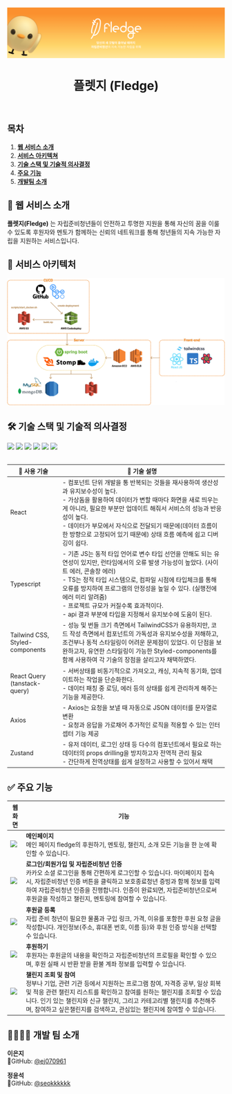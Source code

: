 <div align="center">
  <br />
  <img src="./readme_assets/header.png" alt="FLEDGE"  />

  <br />
  <h1>플렛지 (Fledge)</h1>
  <br />
</div>

## 목차

1. [**웹 서비스 소개**](#1)
2. [**서비스 아키텍쳐**](#2)
3. [**기술 스택 및 기술적 의사결정**](#3)
4. [**주요 기능**](#4)
5. [**개발팀 소개**](#5)
   <br>

## 💁 웹 서비스 소개

**플렛지(Fledge)** 는 자립준비청년들이 안전하고 투명한 지원을 통해 자신의 꿈을 이룰 수 있도록 후원자와 멘토가 함께하는 신뢰의 네트워크를 통해 청년들의 지속 가능한 자립을 지원하는 서비스입니다.

## 📂 서비스 아키텍처

<img src="./readme_assets/architecture.png" alt="아키텍처(Architecture)" width="1000px" />

## 🛠 기술 스택 및 기술적 의사결정

  <div>
    <img src="https://img.shields.io/badge/React-61DAFB?style=  &logo=react&logoColor=white"/>
    <img src="https://img.shields.io/badge/TypeScript-3178C6?&logo=typescript&logoColor=white"/>
    <img src="https://img.shields.io/badge/TailwindCSS-06B6D4?style=  &logo=Tailwind CSS&logoColor=white"/>
    <img src="https://img.shields.io/badge/ReactQuery-FF4154?style=  &logo=ReactQuery&logoColor=white"/>
    <img src="https://img.shields.io/badge/StyledComponents-DB7093?style=  &logo=StyledComponents&logoColor=white"/>
    <img src="https://img.shields.io/badge/Axios-5A29E4?style=&logo=Axios&logoColor=white"/>
  </div>
  <br />

| 📌 사용 기술                    | 📖 기술 설명                                                                                                                                                                                                                                                                                                                                                                                        |
| ------------------------------- | --------------------------------------------------------------------------------------------------------------------------------------------------------------------------------------------------------------------------------------------------------------------------------------------------------------------------------------------------------------------------------------------------- |
| React                           | - 컴포넌트 단위 개발을 통 반복되는 것들을 재사용하여 생산성과 유지보수성이 높다. <br>- 가상돔을 활용하여 데이터가 변할 때마다 화면을 새로 띄우는게 아니라, 필요한 부분만 업데이트 해줘서 서비스의 성능과 반응성이 높다. <br>- 데이터가 부모에서 자식으로 전달되기 때문에(데이터 흐름이 한 방향으로 고정되어 있기 때문에) 상태 흐름 예측에 쉽고 디버깅이 쉽다.                                       |
| Typescript                      | - 기존 JS는 동적 타입 언어로 변수 타입 선언을 안해도 되는 유연성이 있지만, 런타임에서의 오류 발생 가능성이 높았다. (사이트 에러, 콘솔창 에러) <br>- TS는 정적 타입 시스템으로, 컴파일 시점에 타입체크를 통해 오류를 방지하여 프로그램의 안정성을 높일 수 있다. (실행전에 에러 미리 알려줌) <br>- 프로젝트 규모가 커질수록 효과적이다. <br>- api 결과 부분에 타입을 지정해서 유지보수에 도움이 된다. |
| Tailwind CSS, Styled-components | - 성능 및 번들 크기 측면에서 TailwindCSS가 유용하지만, 코드 작성 측면에서 컴포넌트의 가독성과 유지보수성을 저해하고, 조건부나 동적 스타일링이 어려운 문제점이 있었다. 이 단점을 보완하고자, 유연한 스타일링이 가능한 Styled-components를 함께 사용하여 각 기술의 장점을 살리고자 채택하였다.                                                                                                        |
| React Query (tanstack-query)    | - 서버상태를 비동기적으로 가져오고, 캐싱, 지속적 동기화, 업데이트하는 작업을 단순화한다. <br>- 데이터 패칭 중 로딩, 에러 등의 상태를 쉽게 관리하게 해주는 기능을 제공한다.                                                                                                                                                                                                                          |
| Axios                           | - Axios는 요청을 보낼 때 자동으로 JSON 데이터를 문자열로 변환 <br>- 요청과 응답을 가로채어 추가적인 로직을 적용할 수 있는 인터셉터 기능 제공                                                                                                                                                                                                                                                        |
| Zustand                         | - 유저 데이터, 로그인 상태 등 다수의 컴포넌트에서 필요로 하는 데이터의 props drilling을 방지하고자 전역적 관리 필요 <br>- 간단하게 전역상태를 쉽게 설정하고 사용할 수 있어서 채택                                                                                                                                                                                                                   |

## ✅ 주요 기능

| 웹 화면                                                                                                   | 기능                                                                                                                                                                                                                                                                                                                                    |
| --------------------------------------------------------------------------------------------------------- | --------------------------------------------------------------------------------------------------------------------------------------------------------------------------------------------------------------------------------------------------------------------------------------------------------------------------------------- |
| <img src=https://github.com/user-attachments/assets/41d9e638-4296-4990-a32f-5bcd0f5211ab  width='100%' /> | **메인페이지**<br/> 메인 페이지 fledge의 후원하기, 멘토링, 챌린지, 소개 모든 기능을 한 눈에 확인할 수 있습니다.                                                                                                                                                                                                                         |
| <img src=https://github.com/user-attachments/assets/1dc58f5d-f87c-4cf6-a84d-7b2488c7b5b6  width='100%' /> | **로그인/회원가입 및 자립준비청년 인증**<br/> 카카오 소셜 로그인을 통해 간편하게 로그인할 수 있습니다. 마이페이지 접속 시, 자립준비청년 인증 버튼을 클릭하고 보호종료청년 증빙과 함께 정보를 입력하여 자립준비청년 인증을 진행합니다. 인증이 완료되면, 자립준비청년으로써 후원글을 작성하고 챌린지, 멘토링에 참여할 수 있습니다.        |
| <img src=https://github.com/user-attachments/assets/24c702db-148d-4b1a-b193-ce614869d73c  width='100%' /> | **후원글 등록**<br/> 자립 준비 청년이 필요한 물품과 구입 링크, 가격, 이유를 포함한 후원 요청 글을 작성합니다. 개인정보(주소, 휴대폰 번호, 이름 등)와 후원 인증 방식을 선택할 수 있습니다.                                                                                                                                               |
| <img src=https://github.com/user-attachments/assets/e8a92ff0-2981-4364-99ab-b2c564878355 width='100%' />  | **후원하기**<br/> 후원자는 후원글의 내용을 확인하고 자립준비청년의 프로필을 확인할 수 있으며, 후원 실패 시 반환 받을 환불 계좌 정보를 입력할 수 있습니다.                                                                                                                                                                               |
| <img src=https://github.com/user-attachments/assets/6e7a8c6d-e9ad-4ce4-a0c5-a2582accb49b width='100%' />  | **챌린지 조회 및 참여**<br/> 정부나 기업, 관련 기관 등에서 지원하는 프로그램 참여, 자격증 공부, 일상 회복 및 적응 관련 챌린지 리스트를 확인하고 참여를 원하는 챌린지를 조회할 수 있습니다. 인기 있는 챌린지와 신규 챌린지, 그리고 카테고리별 챌린지를 추천해주며, 참여하고 싶은챌린지를 검색하고, 관심있는 챌린지에 참여할 수 있습니다. |

## 👨‍👩‍👧‍👦 개발 팀 소개

**이은지** <br>
👀GitHub: [@ej070961](https://github.com/ej070961) <br>

**정윤석** <br>
👀GitHub: [@seokkkkkk](https://github.com/seokkkkkk)
